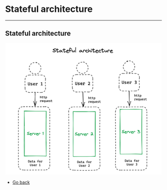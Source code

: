 # Stateful architecture
---
## Stateful architecture

![Stateful architecture](https://raw.githubusercontent.com/AndersDeath/holy-theory/main/images/12-stateful-architecture.png)

* [Go back](../readme.md)